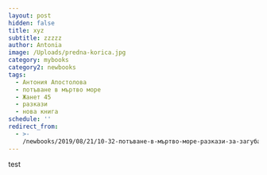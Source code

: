 ```yaml
---
layout: post
hidden: false
title: xyz
subtitle: zzzzz
author: Antonia
image: /Uploads/predna-korica.jpg
category: mybooks
category2: newbooks
tags:
  - Антония Апостолова
  - потъване в мъртво море
  - Жанет 45
  - разкази
  - нова книга
schedule: ''
redirect_from:
  - >-
    /newbooks/2019/08/21/10-32-потъване-в-мъртво-море-разкази-за-загубата-човешките-щети-и-светлината-зад-пукнатините-ни
---
```

test
